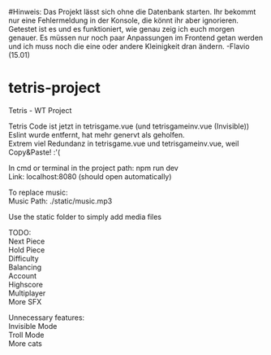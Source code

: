 #Hinweis:
Das Projekt lässt sich ohne die Datenbank starten. Ihr bekommt nur eine Fehlermeldung in der Konsole, die könnt ihr aber ignorieren. Getestet ist es und es funktioniert, wie genau zeig ich euch morgen genauer. Es müssen nur noch paar Anpassungen im Frontend getan werden und ich muss noch die eine oder andere Kleinigkeit dran ändern. -Flavio (15.01)


# tetris-project
Tetris - WT Project

Tetris Code ist jetzt in tetrisgame.vue (und tetrisgameinv.vue (Invisible))  
Eslint wurde entfernt, hat mehr genervt als geholfen.  
Extrem viel Redundanz in tetrisgame.vue und tetrisgameinv.vue, weil Copy&Paste! :'(  

In cmd or terminal in the project path: npm run dev  
Link: localhost:8080 (should open automatically)  

To replace music:  
Music Path: ./static/music.mp3  

Use the static folder to simply add media files  

TODO:  
Next Piece  
Hold Piece  
Difficulty  
Balancing  
Account  
Highscore  
Multiplayer  
More SFX  

Unnecessary features:  
Invisible Mode  
Troll Mode  
More cats  
